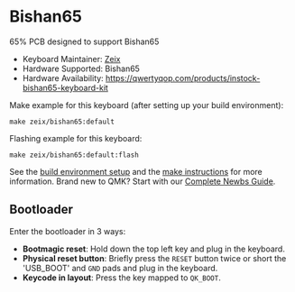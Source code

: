 # Bishan65

65% PCB designed to support Bishan65

-   Keyboard Maintainer: [Zeix](https://github.com/itsme-zeix)
-   Hardware Supported: Bishan65
-   Hardware Availability: https://qwertyqop.com/products/instock-bishan65-keyboard-kit

Make example for this keyboard (after setting up your build environment):

    make zeix/bishan65:default

Flashing example for this keyboard:

    make zeix/bishan65:default:flash

See the [build environment setup](https://docs.qmk.fm/#/getting_started_build_tools) and the [make instructions](https://docs.qmk.fm/#/getting_started_make_guide) for more information. Brand new to QMK? Start with our [Complete Newbs Guide](https://docs.qmk.fm/#/newbs).

## Bootloader

Enter the bootloader in 3 ways:

-   **Bootmagic reset**: Hold down the top left key and plug in the keyboard.
-   **Physical reset button**: Briefly press the `RESET` button twice or short the 'USB_BOOT' and `GND` pads and plug in the keyboard.
-   **Keycode in layout**: Press the key mapped to `QK_BOOT`.
